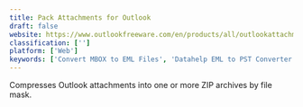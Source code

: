 ```yaml
---
title: Pack Attachments for Outlook
draft: false 
website: https://www.outlookfreeware.com/en/products/all/outlookattachmentspack
classification: ['']
platform: ['Web']
keywords: ['Convert MBOX to EML Files', 'Datahelp EML to PST Converter', 'EML to PST Converter', 'Kernel for Attachment Management', 'PST Merger', 'ReliefJet Essentials for Outlook', 'Remove Attachments for Outlook', 'Restore Attachments from Links', 'Save Attachments from Outlook', 'SysTools Outlook Attachment Extractor', 'Twinbox']
---
```

Compresses Outlook attachments into one or more ZIP archives by file mask.